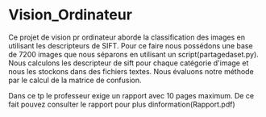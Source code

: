 # Vision_Ordinateur
Ce projet de vision pr ordinateur aborde la classification des images en utilisant les descripteurs de SIFT.
Pour ce faire nous possédons une base de 7200 images que nous séparons en utilisant un script(partagedaset.py).
Nous calculons les descripteur de sift pour chaque catégorie d'image et nous les stockons dans des fichiers textes.
Nous évaluons notre méthode par le calcul de la matrice de confusion.

Dans ce tp le professeur exige un rapport avec 10 pages maximum. De ce fait pouvez consulter le rapport pour plus dinformation(Rapport.pdf)
